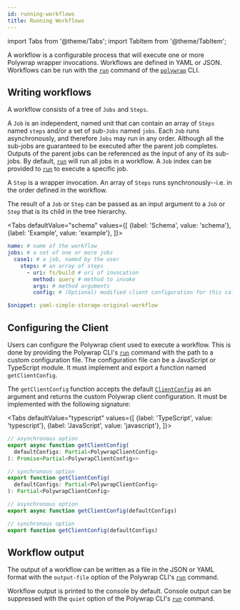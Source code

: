 ```yaml
---
id: running-workflows
title: Running Workflows
---
```


import Tabs from '@theme/Tabs';
import TabItem from '@theme/TabItem';

A workflow is a configurable process that will execute one or more Polywrap wrapper invocations. 
Workflows are defined in YAML or JSON. Workflows can be run with the [`run`](../../reference/cli/commands/run) command of the [`polywrap`](../../reference/cli/polywrap-cli) CLI.

## Writing workflows

A workflow consists of a tree of `Jobs` and `Steps`.

A `Job` is an independent, named unit that can contain an array of `Steps` named `steps` and/or a set of sub-`Jobs` named `jobs`. 
Each `Job` runs asynchronously, and therefore `Jobs` may run in any order. Although all the sub-jobs are guaranteed to be executed after the parent job completes. Outputs of the parent jobs can be referenced as the input of any of its sub-jobs.
By default, [`run`](../../reference/cli/commands/run) will run all jobs in a workflow.
A `Job` index can be provided to [`run`](../../reference/cli/commands/run) to execute a specific job.

A `Step` is a wrapper invocation. An array of `Steps` runs synchronously--i.e. in the order defined in the workflow.


The result of a `Job` or `Step` can be passed as an input argument to a `Job` or `Step` that is its child in the tree hierarchy.

<Tabs
defaultValue="schema"
values={[
{label: 'Schema', value: 'schema'},
{label: 'Example', value: 'example'},
]}>
<TabItem value="schema">

```yml
name: # name of the workflow
jobs: # a set of one or more jobs
  case1: # a job, named by the user
    steps: # an array of steps
      - uri: fs/build # uri of invocation
        method: query # method to invoke
        args: # method arguments
        config: # (Optional) modified client configuration for this call
```

</TabItem>
<TabItem value="example">

```yml
$snippet: yaml-simple-storage-original-workflow
```

</TabItem>
</Tabs>

## Configuring the Client

Users can configure the Polywrap client used to execute a workflow. 
This is done by providing the Polywrap CLI's [`run`](../../reference/cli/commands/run) command with the path to a custom 
configuration file.
The configuration file can be a JavaScript or TypeScript module.
It must implement and export a function named `getClientConfig`. 

The `getClientConfig` function accepts the default [`ClientConfig`](../create-js-app/configure-client) as an argument and returns the custom Polywrap 
client configuration. 
It must be implemented with the following signature:

<Tabs
defaultValue="typescript"
values={[
{label: 'TypeScript', value: 'typescript'},
{label: 'JavaScript', value: 'javascript'},
]}>
<TabItem value="typescript">

```typescript
// asynchronous option
export async function getClientConfig(
  defaultConfigs: Partial<PolywrapClientConfig>
): Promise<Partial<PolywrapClientConfig>>

// synchronous option
export function getClientConfig(
  defaultConfigs: Partial<PolywrapClientConfig>
): Partial<PolywrapClientConfig>
```

</TabItem>
<TabItem value="javascript">

```javascript
// asynchronous option
export async function getClientConfig(defaultConfigs)

// synchronous option
export function getClientConfig(defaultConfigs)
```

</TabItem>
</Tabs>

## Workflow output

The output of a workflow can be written as a file in the JSON or YAML format with the `output-file` option of the Polywrap CLI's
[`run`](../../reference/cli/commands/run) command.

Workflow output is printed to the console by default. 
Console output can be suppressed with the `quiet` option of the Polywrap CLI's [`run`](../../reference/cli/commands/run) command.

